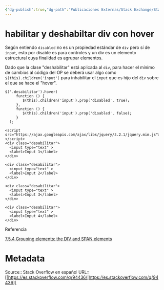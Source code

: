 ```yaml
---
{"dg-publish":true,"dg-path":"Publicaciones Externas/Stack Exchange/Stack Overflow en español/es.stackoverflow.com-94436.md","permalink":"/publicaciones-externas/stack-exchange/stack-overflow-en-espanol/es-stackoverflow-com-94436/","title":"habilitar y deshabiltar div con hover","hide":true,"noteIcon":"\"0\"","created":"2024-04-03T12:49:10.759-06:00","updated":"2024-04-05T16:43:52.497-06:00"}
---
```


# habilitar y deshabiltar div con hover

Según entiendo `disabled` no es un propiedad estándar de `div` pero sí de `input`, esto por disable es para controles y un div es un elemento estructural cuya finalidad es agrupar elementos.

Dado que la clase "deshabilitar" está aplicada al `div`, para hacer el mínimo de cambios al código del OP se deberá usar algo como `$(this).children('input')` para inhabilitar el `input` que es hijo del `div` sobre el que se hace el "hover".



<!-- begin snippet: js hide: false console: true babel: false -->

<!-- language: lang-js -->

    $('.desabilitar').hover(
         function () {
            $(this).children('input').prop('disabled', true);
         },
         function () {
            $(this).children('input').prop('disabled', false);
         }
      );

<!-- language: lang-html -->

    <script src="https://ajax.googleapis.com/ajax/libs/jquery/3.2.1/jquery.min.js"></script>
    <div class="desabilitar">
      <input type="text" >
      <label>Input 1</label>
    </div>

    <div class="desabilitar">
      <input type="text" >
      <label>Input 2</label>
    </div>

    <div class="desabilitar">
      <input type="text" >
      <label>Input 3</label>
    </div>

    <div class="desabilitar">
      <input type="text" >
      <label>Input 4</label>
    </div>

<!-- end snippet -->

Referencia

[7.5.4 Grouping elements: the DIV and SPAN elements](https://www.w3.org/TR/html401/struct/global.html#h-7.5.4)

# Metadata
Source:: Stack Overflow en español
URL:: [[https://es.stackoverflow.com/q/94436\|https://es.stackoverflow.com/q/94436]]

